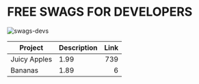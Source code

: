 # FREE SWAGS FOR DEVELOPERS

![swags-devs](https://socialify.git.ci/open-xyz/swags-devs/image?description=1&font=Jost&language=1&name=1&owner=1&pattern=Charlie%20Brown&theme=Dark)


| Project            | Description                     | Link       |
|--------------------|:--------------------------------|-----------:|
| Juicy Apples       |  1.99                           |        739 |
| Bananas            |  1.89                           |          6 |
